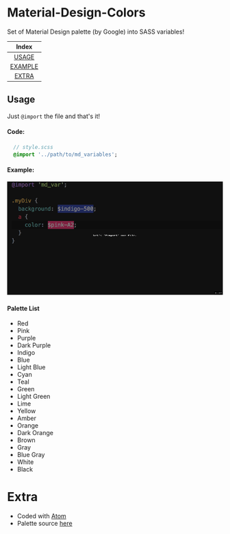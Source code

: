 # Material-Design-Colors
Set of Material Design palette (by Google) into SASS variables!


|  Index  |
| :---: |
| [USAGE](https://github.com/Rawnly/Material-Design-Colors-SASS#usage)  |
|  [EXAMPLE](https://github.com/Rawnly/Material-Design-Colors-SASS#example)  |
|  [EXTRA](https://github.com/Rawnly/Material-Design-Colors-SASS#extra)  | 


## Usage
Just `@import` the file and that's it!

#### Code:
```sass
  // style.scss
  @import '../path/to/md_variables';

```

#### Example:
<p align="center">
  <img loop="-1" src="res/instructions.gif" />
</p>

#### Palette List
* Red
* Pink
* Purple
* Dark Purple
* Indigo
* Blue
* Light Blue
* Cyan
* Teal
* Green
* Light Green
* Lime
* Yellow
* Amber
* Orange
* Dark Orange
* Brown
* Gray
* Blue Gray
* White
* Black

# Extra
* Coded with [Atom](https://atom.io)
* Palette source [here][source]

<!-- URLS  -->
[source]: https://material.google.com/style/color.html#
